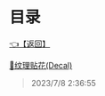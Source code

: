 # 目录  


[👈【返回】](..\--目录--###一些特殊效果示例###)  


[📜纹理贴花(Decal)](.\纹理贴花(Decal))  







> 2023/7/8 2:36:55
